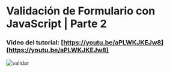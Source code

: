 # Validación de Formulario con JavaScript | Parte 2
### Video del tutorial: [https://youtu.be/aPLWKJKEJw8](https://youtu.be/aPLWKJKEJw8)

![validar](https://user-images.githubusercontent.com/85034795/181591403-e73919f4-13b7-45dc-9fa5-0362e0bc9a36.png)



